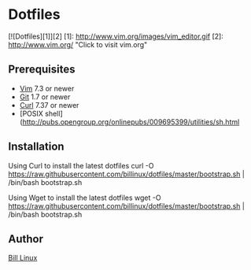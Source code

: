 # Dotfiles

[![Dotfiles][1]][2]
[1]: http://www.vim.org/images/vim_editor.gif
[2]: http://www.vim.org/ "Click to visit vim.org"



## Prerequisites

* [Vim](http://www.vim.org/) 7.3 or newer
* [Git](http://git-scm.com/) 1.7 or newer
* [Curl](http://http://curl.haxx.se/) 7.37 or newer
* [POSIX shell](http://pubs.opengroup.org/onlinepubs/009695399/utilities/sh.html


## Installation
Using Curl to install the latest dotfiles
    curl -O
    https://raw.githubusercontent.com/billinux/dotfiles/master/bootstrap.sh |
    /bin/bash bootstrap.sh

Using Wget to install the latest dotfiles
    wget -O
    https://raw.githubusercontent.com/billinux/dotfiles/master/bootstrap.sh |
    /bin/bash bootstrap.sh

## Author
[Bill Linux](mailto:bill.linux@laposte.net)


